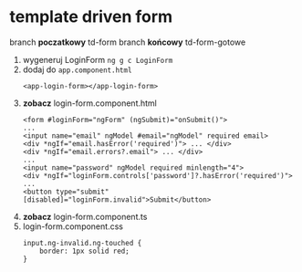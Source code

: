 # template driven form

branch **poczatkowy** td-form
branch **końcowy** td-form-gotowe

1. wygeneruj LoginForm `ng g c LoginForm`
1. dodaj do `app.component.html`
   ```
   <app-login-form></app-login-form>
   ```
1. **zobacz** login-form.component.html
    ```
    <form #loginForm="ngForm" (ngSubmit)="onSubmit()">
    ...
    <input name="email" ngModel #email="ngModel" required email>
    <div *ngIf="email.hasError('required')"> ... </div>
    <div *ngIf="email.errors?.email"> ... </div>
    ...
    <input name="password" ngModel required minlength="4">
    <div *ngIf="loginForm.controls['password']?.hasError('required')">
    ...
    <button type="submit" [disabled]="loginForm.invalid">Submit</button>

    ```
1. **zobacz** login-form.component.ts
1. login-form.component.css
    ```
    input.ng-invalid.ng-touched {
        border: 1px solid red;
    }
    ```
